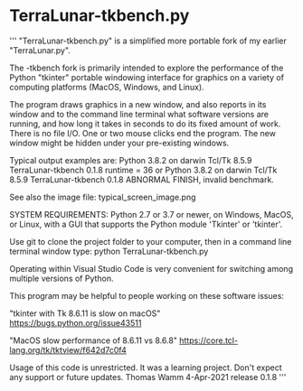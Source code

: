 # TerraLunar-tkbench.py
'''
"TerraLunar-tkbench.py" is a simplified more portable fork of my earlier "TerraLunar.py". 

The -tkbench fork is primarily intended to explore the performance of the 
Python "tkinter" portable windowing interface for graphics on a variety of 
computing platforms (MacOS, Windows, and Linux).

The program draws graphics in a new window, and also reports in its window 
and to the command line terminal what software versions are running, 
and how long it takes in seconds to do its fixed amount of work.
There is no file I/O.  One or two mouse clicks end the program.
The new window might be hidden under your pre-existing windows.

Typical output examples are:
  Python 3.8.2 on darwin  Tcl/Tk 8.5.9  TerraLunar-tkbench 0.1.8  runtime = 36
or
  Python 3.8.2 on darwin  Tcl/Tk 8.5.9  TerraLunar-tkbench 0.1.8    ABNORMAL FINISH, invalid benchmark.

See also the image file:  typical_screen_image.png

SYSTEM REQUIREMENTS:
Python 2.7 or 3.7 or newer, on Windows, MacOS, or Linux,
with a GUI that supports the Python module 'Tkinter' or 'tkinter'.

Use git to clone the project folder to your computer, 
then in a command line terminal window type:
    python TerraLunar-tkbench.py

Operating within Visual Studio Code is very convenient for 
switching among multiple versions of Python.

This program may be helpful to people working on these software issues: 

  "tkinter with Tk 8.6.11 is slow on macOS"
      https://bugs.python.org/issue43511

  "MacOS slow performance of 8.6.11 vs 8.6.8"
      https://core.tcl-lang.org/tk/tktview/f642d7c0f4


Usage of this code is unrestricted. It was a learning project.
Don't expect any support or future updates.
  Thomas Wamm 4-Apr-2021    release 0.1.8
'''
